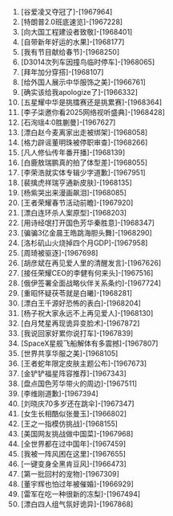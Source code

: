 
1. [谷爱凌又夺冠了]-[1967964]
1. [特朗普2.0班底速览]-[1967228]
1. [向大国工程建设者致敬]-[1968401]
1. [自带新年好运的水果]-[1968177]
1. [我有节目献给春节]-[1968250]
1. [D3014次列车因撞鸟临时停车]-[1968065]
1. [拜年加分穿搭]-[1968107]
1. [给外国人展示中华服饰之美]-[1966761]
1. [确实该给我apologize了]-[1966332]
1. [五星耀中华是挑擂赛还是挑累赛]-[1968364]
1. [李子柒邀你看2025网络视听盛典]-[1968428]
1. [石洵瑶4:0胜蒯曼]-[1967627]
1. [漂白赵今麦离家出走被绑架]-[1968058]
1. [格力辟谣董明珠被停职审查]-[1968266]
1. [凡人修仙传年番开播]-[1968139]
1. [白鹿敖瑞鹏真的拍了体型差]-[1968055]
1. [李荣浩就实体专辑少字道歉]-[1967951]
1. [裴擒虎祥瑞亨通新皮肤]-[1968135]
1. [杨紫哭出来漫画飙泪]-[1968085]
1. [王者荣耀春节活动前瞻]-[1967920]
1. [漂白连环杀人案原型]-[1968203]
1. [用诗经氓打开国色芳华秦胜意]-[1968347]
1. [骗骗3亿金晨王皓跳海胆头舞]-[1968290]
1. [洛杉矶山火烧掉四个月GDP]-[1967958]
1. [周琦被驱逐]-[1967698]
1. [胡彦斌在再见爱人里的清醒发言]-[1967626]
1. [接任荣耀CEO的李健有何来头]-[1967516]
1. [俄伊签署全面战略伙伴关系条约]-[1967724]
1. [重昭怀疑茯苓就是白曦]-[1968281]
1. [漂白王千源好恐怖的表白]-[1968204]
1. [杨子祝大家永远不上再见爱人]-[1968130]
1. [白月梵星再现诡异变脸术]-[1967872]
1. [我说回家好累你说打车]-[1967839]
1. [SpaceX星舰飞船解体有多震撼]-[1967807]
1. [世界共享华服之美]-[1968105]
1. [王者蛇年限定皮肤主题公布]-[1967673]
1. [金铲铲福星阵容推荐]-[1967343]
1. [盘点国色芳华带火的周边]-[1967511]
1. [李维刚道歉]-[1967394]
1. [刘晓庆70多岁还在跳伞]-[1967347]
1. [女生长相酷似张曼玉]-[1966802]
1. [王之一指模仿挑战]-[1968155]
1. [美国网友挑战做中国菜]-[1967968]
1. [全世界都在过中国年]-[1967459]
1. [我被一阵风困在这里]-[1967655]
1. [一键变身全黑肯豆风]-[1966473]
1. [第一批回村的宠物]-[1967309]
1. [董宇辉也怕过年被催婚]-[1966929]
1. [雷军在吃一种很新的冻梨]-[1967494]
1. [漂白四人组气氛好诡异]-[1967868]